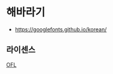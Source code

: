 # 해바라기
* https://googlefonts.github.io/korean/

## 라이센스
[OFL](https://scripts.sil.org/cms/scripts/page.php?site_id=nrsi&id=OFL_web)
